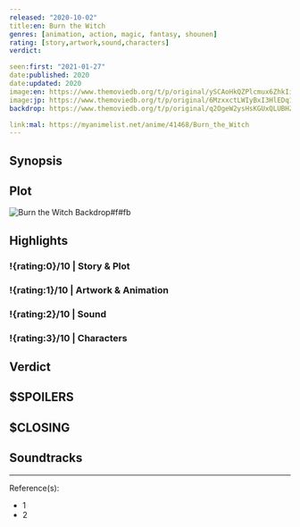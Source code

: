 ```yaml
---
released: "2020-10-02"
title:en: Burn the Witch
genres: [animation, action, magic, fantasy, shounen]
rating: [story,artwork,sound,characters]
verdict:

seen:first: "2021-01-27"
date:published: 2020
date:updated: 2020
image:en: https://www.themoviedb.org/t/p/original/ySCAoHkQZPlcmux6ZhkIiBRmEOI.jpg
image:jp: https://www.themoviedb.org/t/p/original/6MzxxctLWIyBxI3HlEDq1FMp83F.jpg
backdrop: https://www.themoviedb.org/t/p/original/q2OgeW2ysHsKGUxQLUBHZwv2rcw.jpg

link:mal: https://myanimelist.net/anime/41468/Burn_the_Witch
---
```



## Synopsis

## Plot

![Burn the Witch Backdrop#f#fb](https://www.themoviedb.org/t/p/original/bH8uop5QkOoooDDRf3axSmtpsyw.jpg "Source: TMDB")

## Highlights

### !{rating:0}/10 | Story & Plot

### !{rating:1}/10 | Artwork & Animation

### !{rating:2}/10 | Sound

### !{rating:3}/10 | Characters

## Verdict

## $SPOILERS

## $CLOSING

## Soundtracks

***
Reference(s):

- 1
- 2
